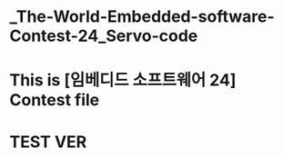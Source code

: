 # _The-World-Embedded-software-Contest-24_Servo-code
# This is [임베디드 소프트웨어 24] Contest file
# TEST VER
